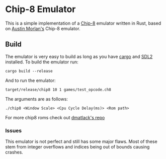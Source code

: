 # Chip-8 Emulator

This is a simple implementation of a [Chip-8](https://en.wikipedia.org/wiki/CHIP-8) emulator written in Rust, based on [Austin Morlan's](austinmorlan.com) Chip-8 emulator.

## Build
The emulator is very easy to build as long as you have [cargo](https://www.rust-lang.org/tools/install) and [SDL2](https://www.libsdl.org/) installed.
To build the emulator run: 
```shell
cargo build --release
```
And to run the emulator:
```shell
target/release/chip8 10 1 games/test_opcode.ch8
```
The arguments are as follows:
```
./chip8 <Window Scale> <Cpu Cycle Delay(ms)> <Rom path>
```
For more chip8 roms check out [dmatlack's repo](https://github.com/dmatlack/chip8/tree/master/roms/games)

### Issues
This emulator is not perfect and still has some major flaws. Most of these stem from integer overflows and indices being out of bounds causing crashes.  